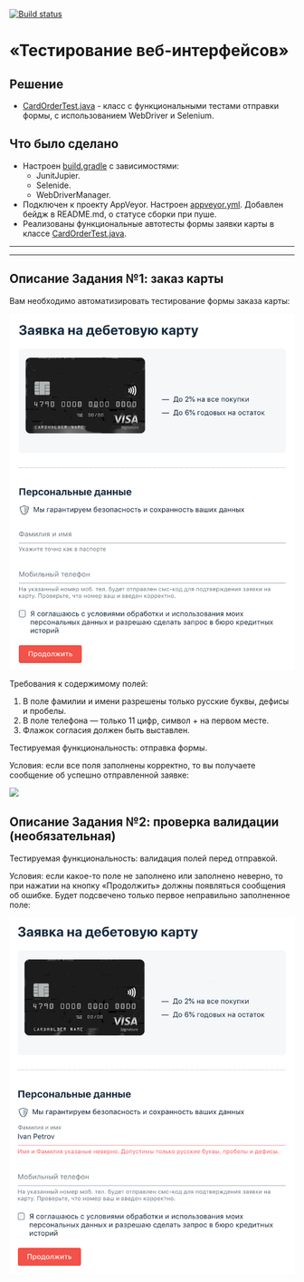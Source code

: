 [![Build status](https://ci.appveyor.com/api/projects/status/wi4fusp6c2f0wqfs?svg=true)](https://ci.appveyor.com/project/Nephedov/cardorder)

# «Тестирование веб-интерфейсов»

## Решение
* <a href="https://github.com/Nephedov/4.Automated-Testing/blob/main/src/test/java/ru/netology/CardOrderTest.java">CardOrderTest.java</a> - класс с функциональными тестами отправки формы, с использованием WebDriver и Selenium.
## Что было сделано
* Настроен <a href="https://github.com/Nephedov/4.Automated-Testing/blob/main/build.gradle">build.gradle</a> с зависимостями:
  * JunitJupier.
  * Selenide.
  * WebDriverManager.
* Подключен к проекту AppVeyor. Настроен <a href="https://github.com/Nephedov/4.Automated-Testing/blob/main/.appveyor.yml">appveyor.yml</a>. Добавлен бейдж в README.md, о статусе сборки при пуше.
* Реализованы функциональные автотесты формы заявки карты в классе
  <a href="https://github.com/Nephedov/4.Automated-Testing/blob/main/src/test/java/ru/netology/CardOrderTest.java">CardOrderTest.java</a>.

---
---


## Описание Задания №1: заказ карты

Вам необходимо автоматизировать тестирование формы заказа карты:

![](pic/order.png)

Требования к содержимому полей:
1. В поле фамилии и имени разрешены только русские буквы, дефисы и пробелы.
2. В поле телефона — только 11 цифр, символ + на первом месте.
3. Флажок согласия должен быть выставлен.

Тестируемая функциональность: отправка формы.

Условия: если все поля заполнены корректно, то вы получаете сообщение об успешно отправленной заявке:

![](pic/success.jpg)

## Описание Задания №2: проверка валидации (необязательная)

Тестируемая функциональность: валидация полей перед отправкой.

Условия: если какое-то поле не заполнено или заполнено неверно, то при нажатии на кнопку «Продолжить» должны появляться сообщения об ошибке. Будет подсвечено только первое неправильно заполненное поле:

![](pic/error.png)
